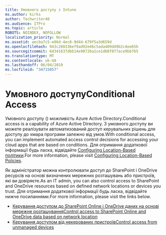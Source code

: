 ```yaml
---
title: Умовного доступу з Intune
ms.author: kirks
author: Techwriter40
ms.audience: ITPro
ms.topic: article
ROBOTS: NOINDEX, NOFOLLOW
localization_priority: Normal
ms.assetid: aecba7c5-e86d-4ec8-9d44-679f5a3d659d
ms.openlocfilehash: 043c208336ef9ad92e46c5ada409d49b2c4ee65b
ms.sourcegitcommit: 6d341637dbb14e90726a1ce1d68f077ace9bb765
ms.translationtype: MT
ms.contentlocale: uk-UA
ms.lasthandoff: 06/04/2019
ms.locfileid: "34715057"
---
```

# <a name="conditional-access"></a><span data-ttu-id="8631b-102">Умовного доступу</span><span class="sxs-lookup"><span data-stu-id="8631b-102">Conditional Access</span></span>

<p><span data-ttu-id="8631b-103">Умовного доступу () можливість Azure Active Directory.</span><span class="sxs-lookup"><span data-stu-id="8631b-103">Conditional access is a capability of Azure Active Directory.</span></span> <span data-ttu-id="8631b-104">З умовного доступу ви можете реалізувати автоматизований доступ керувальних рішень для доступу до хмара програми залежно від умов.</span><span class="sxs-lookup"><span data-stu-id="8631b-104">With conditional access, you can implement automated access control decisions for accessing your cloud apps that are based on conditions.</span></span> <span data-ttu-id="8631b-105">Для отримання додаткової інформації будь ласка, відвідайте <a href="https://docs.microsoft.com/en-us/azure/active-directory/conditional-access/overview">Configuring Location-Based політики</a>.</span><span class="sxs-lookup"><span data-stu-id="8631b-105">For more information, please visit <a href="https://docs.microsoft.com/en-us/azure/active-directory/conditional-access/overview">Configuring Location-Based Policies</a>.</span></span></p> <p><span data-ttu-id="8631b-106">Як адміністратор можна контролювати доступ до SharePoint і OneDrive ресурсів на основі визначених мережних розташувань або пристроїв, які ви довіряєте.</span><span class="sxs-lookup"><span data-stu-id="8631b-106">As an IT admin, you can also control access to SharePoint and OneDrive resources based on defined network locations or devices you trust.</span></span> <span data-ttu-id="8631b-107">Для отримання додаткової інформації будь ласка, відвідайте нижче посиланнями.</span><span class="sxs-lookup"><span data-stu-id="8631b-107">For more information, please visit the links below.</span></span></p> <ul> <li><span data-ttu-id="8631b-108"><a href="https://docs.microsoft.com/en-us/sharepoint/control-access-based-on-network-location">Керування доступом до SharePoint Online і OneDrive даних на основі мережне розташування</a></span><span class="sxs-lookup"><span data-stu-id="8631b-108"><a href="https://docs.microsoft.com/en-us/sharepoint/control-access-based-on-network-location">Control access to SharePoint Online and OneDrive data based on network location</a></span></span></li> <li><span data-ttu-id="8631b-109"><a href="https://docs.microsoft.com/en-us/sharepoint/control-access-from-unmanaged-devices">Керування доступом від некерованих пристроїв</a></span><span class="sxs-lookup"><span data-stu-id="8631b-109"><a href="https://docs.microsoft.com/en-us/sharepoint/control-access-from-unmanaged-devices">Control access from unmanaged devices</a></span></span></li> </ul>

